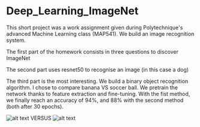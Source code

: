 # Deep_Learning_ImageNet
This short project was a work assignment given during Polytechnique's advanced Machine Learning class (MAP541). We build an image recognition system. 

The first part of the homework consists in three questions to discover ImageNet

The second part uses resnet50 to recognise an image (in this case a dog)

The third part is the most interesting. We build a binary object recognition algorithm. I chose to compare banana VS soccer ball. We pretrain the network thanks to feature extraction and fine-tuning. With the fist method, we finally reach an accuracy of 94%, and 88% with the second method (both after 30 epochs). 

![alt text](http://media.supercheapauto.com.au/sports/images/thumbs/53363301-thumb.jpg) 
VERSUS 
![alt text](https://www.saisons-fruits-legumes.fr/www/img/fruitsandvegetables/banane.jpeg)
